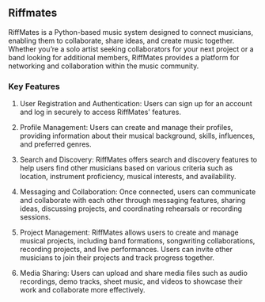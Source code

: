 ## Riffmates
  RiffMates is a Python-based music system designed to connect musicians, enabling them to collaborate, share ideas, and create music together. 
  Whether you’re a solo artist seeking collaborators for your next project or a band looking for additional members, RiffMates provides a platform for networking and collaboration within the music community.

### Key Features

1. User Registration and Authentication: 
    Users can sign up for an account and log in securely to access RiffMates' features.

2.  Profile Management: 
    Users can create and manage their profiles, providing information about their musical background, skills, influences, and preferred genres.

3. Search and Discovery: 
    RiffMates offers search and discovery features to help users find other musicians based on various criteria such as location, instrument proficiency, musical interests, and availability.

4.  Messaging and Collaboration: 
    Once connected, users can communicate and collaborate with each other through messaging features, sharing ideas, discussing projects, and coordinating rehearsals or recording sessions.

5.  Project Management: 
    RiffMates allows users to create and manage musical projects, including band formations, songwriting collaborations, recording projects, and live performances. Users can invite other musicians to join their projects and track progress together.

 6. Media Sharing: 
    Users can upload and share media files such as audio recordings, demo tracks, sheet music, and videos to showcase their work and collaborate more effectively.


